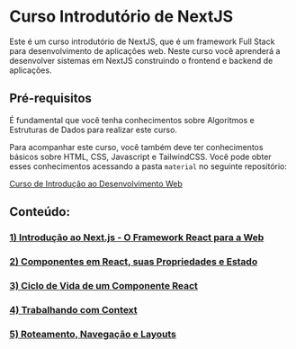 # Curso Introdutório de NextJS

Este é um curso introdutório de NextJS, que é um framework Full Stack para desenvolvimento de aplicações web. Neste curso você aprenderá a desenvolver sistemas em NextJS construindo o frontend e backend de aplicações.

## Pré-requisitos

É fundamental que você tenha conhecimentos sobre Algoritmos e Estruturas de Dados para realizar este curso.

Para acompanhar este curso, você também deve ter conhecimentos básicos sobre HTML, CSS, Javascript e  TailwindCSS. Você pode obter esses conhecimentos acessando a pasta `material` no seguinte repositório:

[Curso de Introdução ao Desenvolvimento Web](https://github.com/camillofalcao/curso-intro-web)

## Conteúdo:

### [1) Introdução ao Next.js - O Framework React para a Web](/next-01-introducao)
### [2) Componentes em React, suas Propriedades e Estado](/next-02-props-state)
### [3) Ciclo de Vida de um Componente React](/next-03-ciclo-de-vida)
### [4) Trabalhando com Context](/next-04-context)
### [5) Roteamento, Navegação e Layouts](/next-05-roteamento)
